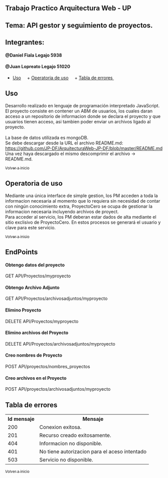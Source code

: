 ## Trabajo Practico Arquitectura Web - UP 

## Tema: API gestor y seguimiento de proyectos.

## Integrantes: 
####  @Daniel Fiala Legajo 5938 </br>
####  @Juan Lopreato Legajo 51020


+ [Uso](#uso)
     + [Operatoria de uso](#operatoria)
     + [Tabla de errores ](#codigoerror)
     
<a name="Comenzar a utilizar la API"></a>
<a name="#uso"></a>
## Uso
Desarrollo realizado en lenguaje de programación interpretado JavaScript.</br>
El proyecto consiste en contener un ABM de usuarios, los cuales daran acceso a un repositorio de informacion donde se declara el proyecto y que usuarios tienen acceso, asi tambien poder enviar un archivos ligado al proyecto.</br> </br>
La base de datos utilizada es mongoDB.</br>
Se debe descargar desde la URL el archivo README.md: https://github.com/JP-DF/ArquitecturaWeb-JP-DF/blob/master/README.md
</br>
Una vez haya descargado el mismo descomprimir el archivo -> README.md.

[<sub>Volver a inicio</sub>](#uso)
</br>

<a name="#operatoria"></a>
## Operatoria de uso 
Mediante una única interface de simple gestion, los PM acceden a toda la informacion necesaria al momento que lo requiera sin necesidad de contar con ningún conocimiento extra, ProyectoCero se ocupa de gestionar la informacion necesaria incluyendo archivos de proyect.</br>
Para acceder al servicio, los PM deberan estar dados de alta mediante el sitio exclisivo de ProyectoCero. En estos procesos se generará el usuario y clave para este servicio.

[<sub>Volver a inicio</sub>](#uso)
</br>

<a name="EndPoints"></a>
## EndPoints
#### Obtengo datos del proyecto
GET API/Proyectos/myproyecto
#### Obtengo Archivo Adjunto
GET API/Proyectos/archivosadjuntos/myproyecto
#### Elimino Proyecto
DELETE API/Proyectos/myproyecto
#### Elimino archivos del Proyecto
DELETE API/Proyectos/archivosadjuntos/myproyecto
#### Creo nombres de Proyecto
POST API/proyectos/nombres_proyectos
#### Creo archivos en el Proyecto
POST API/proyectos/archivosadjuntos/myproyecto


<a name="codigoerror"></a>
## Tabla de errores
<table>
<tr><th>Id mensaje</th><th>Mensaje</th></tr>
<tr><td>200</td><td>Conexion exitosa.</td></tr>
<tr><td>201</td><td>Recurso creado exitosamente.</td></tr>
<tr><td>404</td><td>Informacion no disponible.</td></tr>
<tr><td>401</td><td>No tiene autorizacion para el aceso intentado</td></tr>
<tr><td>503</td><td>Servicio no disponible.</td></tr>
</table>

[<sub>Volver a inicio</sub>](#uso)

